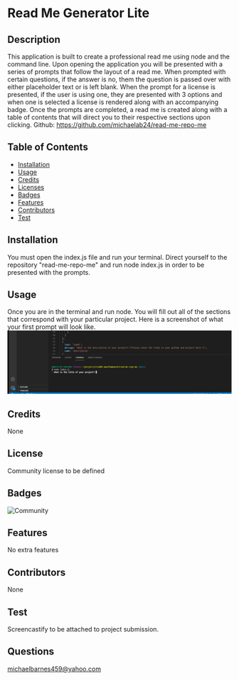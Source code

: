 # Read Me Generator Lite

## Description 

This application is built to create a professional read me using node and the command line. Upon opening the application you will be presented with a series of prompts that follow the layout of a read me. When prompted with certain questions, if the answer is no, them the question is passed over with either placeholder text or is left blank. When the prompt for a license is presented, if the user is using one, they are presented with 3 options and when one is selected a license is rendered along with an accompanying badge. Once the prompts are completed, a read me is created along with a table of contents that will direct you to their respective sections upon clicking. Github: https://github.com/michaelab24/read-me-repo-me

## Table of Contents
* [Installation](#installation)
* [Usage](#usage)
* [Credits](#credits)
* [Licenses](#license)
* [Badges](#badges)
* [Features](#features)
* [Contributors](#contributors)
* [Test](#test)

## Installation

You must open the index.js file and run your terminal. Direct yourself to the repository "read-me-repo-me" and run node index.js in order to be presented with the prompts.

## Usage 

Once you are in the terminal and run node. You will fill out all of the sections that correspond with your particular project. Here is a screenshot of what your first prompt will look like. ![alt text](assets/images/screenshot.png)

## Credits

None

## License

Community license to be defined

## Badges

![Community](https://img.shields.io/badge/license-Community-green)

## Features

No extra features

## Contributors

None

## Test

Screencastify to be attached to project submission.

## Questions

michaelbarnes459@yahoo.com
